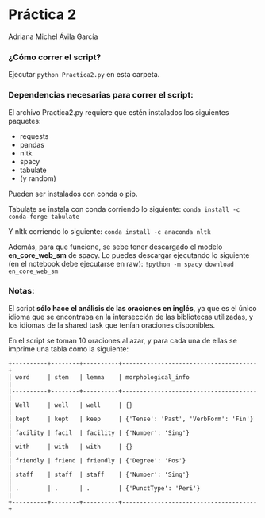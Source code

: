 
# Práctica 2
Adriana Michel Ávila García

### ¿Cómo correr el script?
Ejecutar `python Practica2.py` en esta carpeta.

### Dependencias necesarias para correr el script:
El archivo Practica2.py requiere que estén instalados los siguientes paquetes:
- requests
- pandas
- nltk
- spacy
- tabulate
- (y random)

Pueden ser instalados con conda o pip.

Tabulate se instala con conda corriendo lo siguiente:
`conda install -c conda-forge tabulate`

Y nltk corriendo lo siguiente:
`conda install -c anaconda nltk`

Además, para que funcione, se sebe tener descargado el modelo **en_core_web_sm** de spacy. Lo puedes descargar ejecutando lo siguiente (en el notebook debe ejecutarse en raw):
`!python -m spacy download en_core_web_sm`

### Notas:
El script **sólo hace el análisis de las oraciones en inglés**, ya que es el único idioma que se encontraba en la intersección de las bibliotecas utilizadas, y los idiomas de la shared task que tenían oraciones disponibles.

En el script se toman 10 oraciones al azar, y para cada una de ellas se imprime una tabla como la siguiente:
```
+----------+--------+----------+--------------------------------------+
| word     | stem   | lemma    | morphological_info                   |
|----------+--------+----------+--------------------------------------|
| Well     | well   | well     | {}                                   |
| kept     | kept   | keep     | {'Tense': 'Past', 'VerbForm': 'Fin'} |
| facility | facil  | facility | {'Number': 'Sing'}                   |
| with     | with   | with     | {}                                   |
| friendly | friend | friendly | {'Degree': 'Pos'}                    |
| staff    | staff  | staff    | {'Number': 'Sing'}                   |
| .        | .      | .        | {'PunctType': 'Peri'}                |
+----------+--------+----------+--------------------------------------+
```